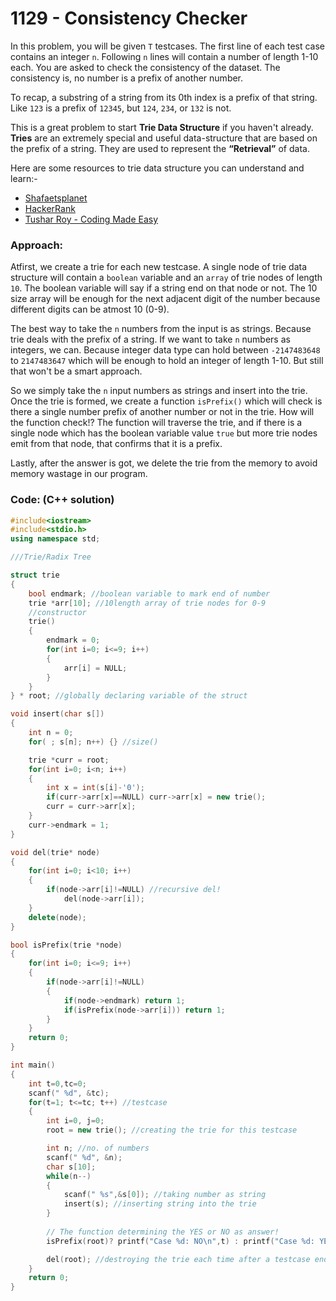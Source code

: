 # 1129 - Consistency Checker

In this problem, you will be given `T` testcases. The first line of each test case contains an integer `n`. Following `n` lines will contain a number of length 1-10 each. You are asked to check the consistency of the dataset. The consistency is, no number is a prefix of another number.

To recap, a substring of a string from its 0th index is a prefix of that string. Like `123` is a prefix of `12345`, but `124`, `234`, or `132` is not.

This is a great problem to start **Trie Data Structure** if you haven't already.
**Tries** are an extremely special and useful data-structure that are based on the prefix of a string. They are used to represent the **“Retrieval”** of data.

Here are some resources to trie data structure you can understand and learn:-

- [Shafaetsplanet](http://www.shafaetsplanet.com/?p=1679)
- [HackerRank](https://m.youtube.com/watch?v=zIjfhVPRZCg&list=PLI1t_8YX-Apv-UiRlnZwqqrRT8D1RhriX&index=9&t=1s)
- [Tushar Roy - Coding Made Easy](https://m.youtube.com/watch?v=AXjmTQ8LEoI)

### Approach:

Atfirst, we create a trie for each new testcase. A single node of trie data structure will contain a `boolean` variable and an `array` of trie nodes of length `10`. The boolean variable will say if a string end on that node or not. The 10 size array will be enough for the next adjacent digit of the number because different digits can be atmost 10 (0-9).

The best way to take the `n` numbers from the input is as strings. Because trie deals with the prefix of a string. If we want to take `n` numbers as integers, we can. Because integer data type can hold between `-2147483648` to `2147483647` which will be enough to hold an integer of length 1-10. But still that won't be a smart approach.

So we simply take the `n` input numbers as strings and insert into the trie. Once the trie is formed, we create a function `isPrefix()` which will check is there a single number prefix of another number or not in the trie. How will the function check!? The function will traverse the trie, and if there is a single node which has the boolean variable value `true` but more trie nodes emit from that node, that confirms that it is a prefix.

Lastly, after the answer is got, we delete the trie from the memory to avoid memory wastage in our program.

### Code: (C++ solution)

```cpp
#include<iostream>
#include<stdio.h>
using namespace std;

///Trie/Radix Tree

struct trie
{
    bool endmark; //boolean variable to mark end of number
    trie *arr[10]; //10length array of trie nodes for 0-9
    //constructor
    trie()
    {
        endmark = 0;
        for(int i=0; i<=9; i++)
        {
            arr[i] = NULL;
        }
    }
} * root; //globally declaring variable of the struct

void insert(char s[])
{
    int n = 0;
    for( ; s[n]; n++) {} //size()

    trie *curr = root;
    for(int i=0; i<n; i++)
    {
        int x = int(s[i]-'0');
        if(curr->arr[x]==NULL) curr->arr[x] = new trie();
        curr = curr->arr[x];
    }
    curr->endmark = 1;
}

void del(trie* node)
{
    for(int i=0; i<10; i++)
    {
        if(node->arr[i]!=NULL) //recursive del!
            del(node->arr[i]);
    }
    delete(node);
}

bool isPrefix(trie *node)
{
    for(int i=0; i<=9; i++)
    {
        if(node->arr[i]!=NULL)
        {
            if(node->endmark) return 1;
            if(isPrefix(node->arr[i])) return 1;
        }
    }
    return 0;
}

int main()
{
    int t=0,tc=0;
    scanf(" %d", &tc);
    for(t=1; t<=tc; t++) //testcase
    {
        int i=0, j=0;
        root = new trie(); //creating the trie for this testcase

        int n; //no. of numbers
        scanf(" %d", &n);
        char s[10];
        while(n--)
        {
            scanf(" %s",&s[0]); //taking number as string
            insert(s); //inserting string into the trie
        }
        
        // The function determining the YES or NO as answer!
        isPrefix(root)? printf("Case %d: NO\n",t) : printf("Case %d: YES\n",t);

        del(root); //destroying the trie each time after a testcase ends to not hold memory anymore
    }
    return 0;
}
```
